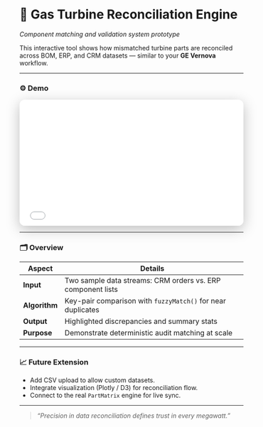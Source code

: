 # 🔩 Gas Turbine Reconciliation Engine  
_Component matching and validation system prototype_

This interactive tool shows how mismatched turbine parts are reconciled across BOM, ERP, and CRM datasets — similar to your **GE Vernova** workflow.

---

### ⚙️ Demo

<div style="aspect-ratio:16/9; max-width:900px; margin:0 auto; border-radius:12px; overflow:hidden; box-shadow:0 8px 30px rgba(0,0,0,.25);">
  <iframe src="../games/turbine.html" title="Gas Turbine Reconciliation"
          style="width:100%; height:100%; border:0;"></iframe>
</div>

---

### 🗂 Overview
| Aspect | Details |
|--------|----------|
| **Input** | Two sample data streams: CRM orders vs. ERP component lists |
| **Algorithm** | Key-pair comparison with `fuzzyMatch()` for near duplicates |
| **Output** | Highlighted discrepancies and summary stats |
| **Purpose** | Demonstrate deterministic audit matching at scale |

---

### 📈 Future Extension
- Add CSV upload to allow custom datasets.  
- Integrate visualization (Plotly / D3) for reconciliation flow.  
- Connect to the real `PartMatrix` engine for live sync.

---

> _“Precision in data reconciliation defines trust in every megawatt.”_
